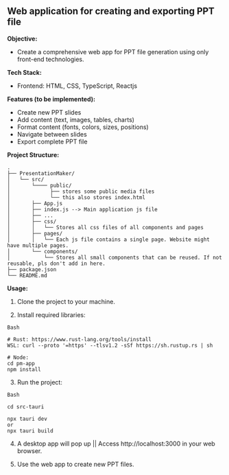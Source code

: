 ## Web application for creating and exporting PPT file

**Objective:**

- Create a comprehensive web app for PPT file generation using only front-end technologies.

**Tech Stack:**

- Frontend: HTML, CSS, TypeScript, Reactjs

**Features (to be implemented):**

- Create new PPT slides
- Add content (text, images, tables, charts)
- Format content (fonts, colors, sizes, positions)
- Navigate between slides
- Export complete PPT file

**Project Structure:**

```
.
├── PresentationMaker/
│   └── src/
│       └──── public/
│             ├── stores some public media files
│             └── this also stores index.html
│       ├── App.js
│       ├── index.js --> Main application js file
│       ├── ...
│       ├── css/
│       │   └── Stores all css files of all components and pages
│       ├── pages/
│       │   └── Each js file contains a single page. Website might have multiple pages.
│       └── components/
│           └── Stores all small components that can be reused. If not reusable, pls don't add in here.
├── package.json
└── README.md
```

**Usage:**

1. Clone the project to your machine.

2. Install required libraries:

```
Bash

# Rust: https://www.rust-lang.org/tools/install
WSL: curl --proto '=https' --tlsv1.2 -sSf https://sh.rustup.rs | sh

# Node:
cd pm-app
npm install

```

3. Run the project:

```
Bash

cd src-tauri

npx tauri dev
or
npx tauri build
```

4. A desktop app will pop up || Access http://localhost:3000 in your web browser.

5. Use the web app to create new PPT files.
